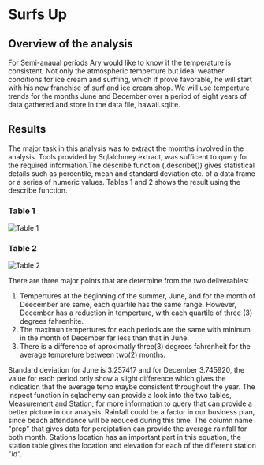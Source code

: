 # Surfs Up

## Overview of the analysis
For Semi-anaual periods Ary would like to know if the temperature is consistent. Not only the atmospheric temperture but ideal weather conditions for ice cream and surffing, which if prove favorable, he will start with his new franchise of surf and ice cream shop. We will use temperture trends for the months June and December over a period of eight years of data gathered and store in the data file, hawaii.sqlite.

## Results
The major task in this analysis was to extract the momths involved in the analysis. Tools provided by Sqlalchmey extract, was sufficent to query for the required information.The describe function (.describe()) gives statistical details such as percentile, mean and standard deviation etc. of a data frame or a series of numeric values. Tables 1 and 2 shows the result using the describe function.
### Table 1
![Table 1](https://user-images.githubusercontent.com/78861458/115090100-f3337c80-9ee1-11eb-9d4c-1a70907c4652.png) 
### Table 2
![Table 2](https://user-images.githubusercontent.com/78861458/115090131-07777980-9ee2-11eb-9935-a55c15cb1891.png)

There are three major points that are determine from the two deliverables:
1. Tempertures at the beginning of the summer, June, and for the month of Deecember are same, each quartile has the same range. However, December has a reduction in temperture, with each quartile of three (3) degrees fahrenhite.
2. The maximun tempertures for each periods are the same with mininum in the month of December far less than that in June.
3. There is a difference of aproximatly three(3) degrees fahrenheit for the average tempreture between two(2) months.

 Standard deviation for June is 3.257417 and for December 3.745920, the value for each period only show a slight difference which gives the indication that the average temp maybe  consistent throughout the year. The inspect function in sqlachemy can provide a look into the two tables, Measurement and Station, for more information to query that can provide a better picture in our analysis. Rainfall could be a factor in our business plan, since beach attendance will be reduced during this time. The column name "prcp" that gives data for perciptation can provide the average rainfall for both month. Stations location has an important part in this equation, the station table gives the location and elevation for each of the different station "id".





